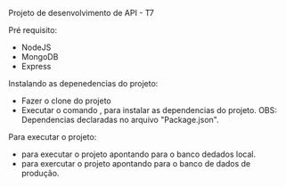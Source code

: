 Projeto de desenvolvimento de API - T7

Pré requisito:
* NodeJS
* MongoDB
* Express

Instalando as depenedencias do projeto:
* Fazer o clone do projeto
* Executar o comando <npm install>, para instalar as dependencias do projeto. OBS: Dependencias declaradas no arquivo "Package.json". 

Para executar o projeto:
* <npm run dev> para executar o projeto apontando para o banco dedados local.
* <npm start> para exercutar o projeto apontando para o banco de dados de produção.